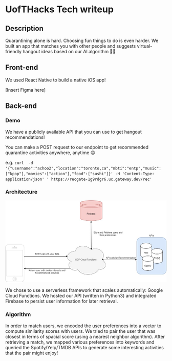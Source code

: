 # UofTHacks Tech writeup

## Description
Quarantining alone is hard. Choosing fun things to do is even harder. 
We built an app that matches you with other people and suggests virtual-friendly hangout ideas based on our AI algorithm 🤝💖

## Front-end
We used React Native to build a native iOS app!

[Insert Figma here]

## Back-end

### Demo
We have a publicly available API that you can use to get hangout recommendations!

<!-- Create User endpoint: [todo]
Matching and hangout recommendation endpoint: [todo] -->

You can make a POST request to our endpoint to get recommended quarantine activities anywhere, anytime 😊

e.g.
`curl  -d '{"username":"achoo2","location":"toronto,ca","mbti":"entp","music":["kpop"],"movies":["action"],"food":["sushi"]}' -H 'Content-Type: application/json' '	https://recgate-1g9rdgr6.uc.gateway.dev/rec'
`

### Architecture
![arch diagram](uofthacks-backend.jpg)

We chose to use a serverless framework that scales automatically: Google Cloud Functions. We hosted our API (written in Python3) and integrated Firebase to persist user information for later retrieval. 

### Algorithm
In order to match users, we encoded the user preferences into a vector to compute similarity scores with users. We tried to pair the user that was closest in terms of spacial score (using a nearest neighbor algorithm). After retrieving a match, we mapped various preferences into keywords and queried the Spotify/Yelp/TMDB APIs to generate some interesting activities that the pair might enjoy! 
